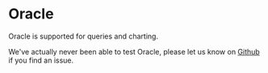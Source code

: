 # Oracle

Oracle is supported for queries and charting. 

We've actually never been able to test Oracle, please let us know on [Github](https://github.com/KyleU/databaseflow) if you find an issue.
